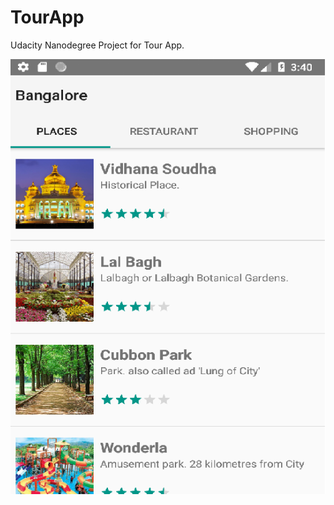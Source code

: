 # TourApp
Udacity Nanodegree Project for Tour App.

![](https://github.com/mangoliprasanna/TourApp/blob/master/Screenshot_1534068623.png)
